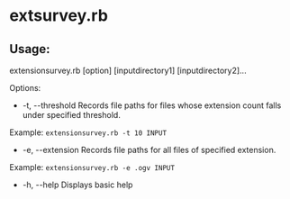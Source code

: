 # extsurvey.rb

## Usage:

extensionsurvey.rb [option] [inputdirectory1] [inputdirectory2]...

Options:

* -t, --threshold  Records file paths for files whose extension count falls under specified threshold.

Example: `extensionsurvey.rb -t 10 INPUT`


* -e, --extension  Records file paths for all files of specified extension.

Example: `extensionsurvey.rb -e .ogv INPUT`

* -h, --help  Displays basic help


